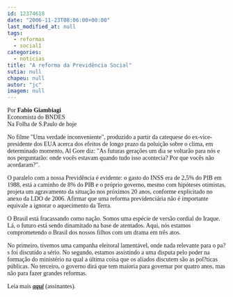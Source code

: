 ```yaml
---
id: 12374618
date: "2006-11-23T08:06:00+00:00"
last_modified_at: null
tags:
  - reformas
  - social1
categories:
  - noticias
title: "A reforma da Previdência Social"
sutia: null
chapeu: null
autor: "jc"
imagem: null
---
```

<p><span style="font-family: Verdana;">Por <strong>Fabio Giambiagi</strong><br />Economista do BNDES<br />Na Folha de S.Paulo de hoje</span></p>
<p><span style="font-family: Verdana;">No filme "Uma verdade inconveniente", produzido a partir da catequese do ex-vice-presidente dos EUA acerca dos efeitos de longo prazo da polui&ccedil;&atilde;o sobre o clima, em determinado momento, Al Gore diz: "As futuras gera&ccedil;&otilde;es um dia se voltar&atilde;o para n&oacute;s e nos perguntar&atilde;o: onde voc&ecirc;s estavam quando tudo isso acontecia? Por que voc&ecirc;s n&atilde;o acordaram?". </span></p>
<p><span style="font-family: Verdana;">O paralelo com a nossa Previd&ecirc;ncia &eacute; evidente: o gasto do INSS era de 2,5% do PIB em 1988, est&aacute; a caminho de 8% do PIB e o pr&oacute;prio governo, mesmo com hip&oacute;teses otimistas, projeta um agravamento da situa&ccedil;&atilde;o nos pr&oacute;ximos 20 anos, conforme explicitado no anexo da LDO de 2006. Afirmar que uma reforma previdenci&aacute;ria n&atilde;o &eacute; importante equivale a ignorar o aquecimento da Terra. </span></p>
<p><span style="font-family: Verdana;">O Brasil est&aacute; fracassando como na&ccedil;&atilde;o. Somos uma esp&eacute;cie de vers&atilde;o cordial do Iraque. L&aacute;, o futuro est&aacute; sendo dinamitado na base de atentados. Aqui, n&oacute;s estamos comprometendo o Brasil dos nossos filhos com um drama em tr&ecirc;s atos. </span></p>
<p><span style="font-family: Verdana;">No primeiro, tivemos uma campanha eleitoral lament&aacute;vel, onde nada relevante para o pa?s foi discutido a s&eacute;rio. No segundo, estamos assistindo a uma disputa pelo poder na forma&ccedil;&atilde;o do minist&eacute;rio na qual a &uacute;ltima coisa que os aliados discutem s&atilde;o as pol?ticas p&uacute;blicas. No terceiro, o governo dir&aacute; que tem maioria para governar por quatro anos, mas n&atilde;o para fazer grandes reformas. </span></p>
<p><span style="font-family: Verdana;">Leia mais <strong><em><a href="https://www.folha.uol.com.br/" target="_blank" rel="noopener noreferrer">aqui</a></em></strong> (assinantes).</span></p>
